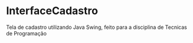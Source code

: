 # InterfaceCadastro
Tela de cadastro utilizando Java Swing, feito para a disciplina de Tecnicas de Programação 
